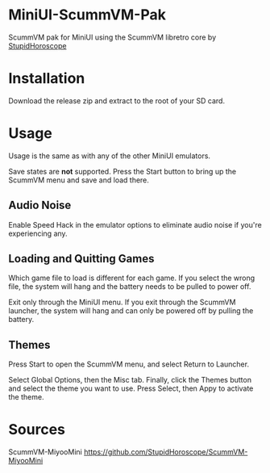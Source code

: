 # MiniUI-ScummVM-Pak

ScummVM pak for MiniUI using the ScummVM libretro core by [StupidHoroscope](https://github.com/StupidHoroscope)

# Installation

Download the release zip and extract to the root of your SD card.

# Usage

Usage is the same as with any of the other MiniUI emulators.

Save states are __not__ supported.  Press the Start button to bring up the ScummVM menu and save and load there.

## Audio Noise

Enable Speed Hack in the emulator options to eliminate audio noise if you're experiencing any.

## Loading and Quitting Games

Which game file to load is different for each game.  If you select the wrong file, the system will hang and the battery needs to be pulled to power off.

Exit only through the MiniUI menu.  If you exit through the ScummVM launcher, the system will hang and can only be powered off by pulling the battery.

## Themes

Press Start to open the ScummVM menu, and select Return to Launcher.

Select Global Options, then the Misc tab.  Finally, click the Themes button and select the theme you want to use.  Press Select, then Appy to activate the theme.

# Sources

ScummVM-MiyooMini https://github.com/StupidHoroscope/ScummVM-MiyooMini
